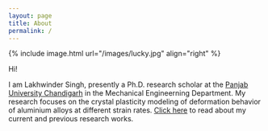 ```yaml
---
layout: page
title: About
permalink: /
---
```


{% include image.html url="/images/lucky.jpg" align="right" %}

Hi!

I am Lakhwinder Singh, presently a Ph.D. research scholar at the [Panjab University Chandigarh](https://www.puchd.ac.in/) in the Mechanical Engineerning Department. My research focuses on the crystal plasticity modeling of deformation behavior of aluminium alloys at different strain rates.
[Click here](https://scholar.google.com/citations?user=EJgs6AIAAAAJ) to read about my current and previous research works.
